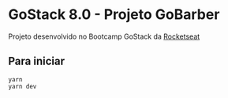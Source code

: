 # GoStack 8.0 - Projeto GoBarber

Projeto desenvolvido no Bootcamp GoStack da [Rocketseat](https://rocketseat.com.br/)

## Para iniciar

```
yarn
yarn dev
```
